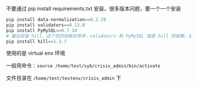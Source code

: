 
不要通过 pip install requirements.txt 安装，很多版本问题，要一个一个安装  

```python 
pip install data-normalization==0.2.29
pip install validators==0.13.0
pip install PyMySQL==0.7.10
# 最后安装 hill，这个包的依赖非常多，validators 和 PyMySQL 就是 hill 的依赖，要先装这两个包，要指定特定的版本      
pip install hill==1.3.7  
```


使用的是 virtual env 环境  

一般用命令：`source /home/test/syb/crisis_admin/bin/activate`  

文件目录在 `/home/test/testenv/crisis_admin` 下    


